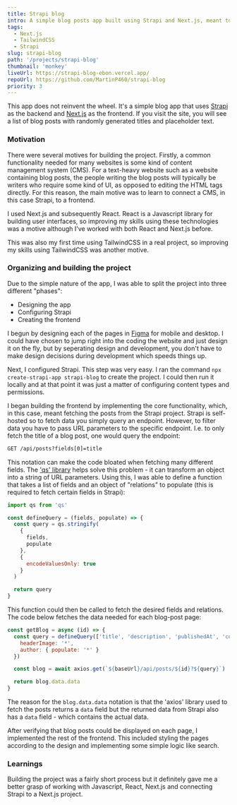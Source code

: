 ```yaml
---
title: Strapi blog
intro: A simple blog posts app built using Strapi and Next.js, meant to practice connecting a CMS to a frontend. Includes several blogs with randomly generated titles and filled with dummy text.
tags:
  - Next.js
  - TailwindCSS
  - Strapi
slug: strapi-blog
path: '/projects/strapi-blog'
thumbnail: 'monkey'
liveUrl: https://strapi-blog-ebon.vercel.app/
repoUrl: https://github.com/MartinP460/strapi-blog
priority: 3
---
```


This app does not reinvent the wheel. It's a simple blog app that uses [Strapi](https://strapi.io/) as the backend and [Next.js](https://nextjs.org/) as the frontend. If you visit the site, you will see a list of blog posts with randomly generated titles and placeholder text.

### Motivation

There were several motives for building the project. Firstly, a common functionality needed for many websites is some kind of content management system (CMS). For a text-heavy website such as a website containing blog posts, the people writing the blog posts will typically be writers who require some kind of UI, as opposed to editing the HTML tags directly. For this reason, the main motive was to learn to connect a CMS, in this case Strapi, to a frontend.

I used Next.js and subsequently React. React is a Javascript library for building user interfaces, so improving my skills using these technologies was a motive although I've worked with both React and Next.js before.

This was also my first time using TailwindCSS in a real project, so improving my skills using TailwindCSS was another motive.

### Organizing and building the project

Due to the simple nature of the app, I was able to split the project into three different "phases":

- Designing the app
- Configuring Strapi
- Creating the frontend

I begun by designing each of the pages in [Figma](https://www.figma.com/) for mobile and desktop. I could have chosen to jump right into the coding the website and just design it on the fly, but by seperating design and development, you don't have to make design decisions during development which speeds things up.

Next, I configured Strapi. This step was very easy. I ran the command `npx create-strapi-app strapi-blog` to create the project. I could then run it locally and at that point it was just a matter of configuring content types and permissions.

I began building the frontend by implementing the core functionality, which, in this case, meant fetching the posts from the Strapi project. Strapi is self-hosted so to fetch data you simply query an endpoint. However, to filter data you have to pass URL parameters to the specific endpoint. I.e. to only fetch the title of a blog post, one would query the endpoint:

```txt
GET /api/posts?fields[0]=title
```

This notation can make the code bloated when fetching many different fields. The ['qs' library](https://www.npmjs.com/package/qs) helps solve this problem - it can transform an object into a string of URL parameters. Using this, I was able to define a function that takes a list of fields and an object of "relations" to populate (this is required to fetch certain fields in Strapi):

```js
import qs from 'qs'

const defineQuery = (fields, populate) => {
  const query = qs.stringify(
    {
      fields,
      populate
    },
    {
      encodeValuesOnly: true
    }
  )

  return query
}
```

This function could then be called to fetch the desired fields and relations. The code below fetches the data needed for each blog-post page:

```js
const getBlog = async (id) => {
  const query = defineQuery(['title', 'description', 'publishedAt', 'content'], {
    headerImage: '*',
    author: { populate: '*' }
  })

  const blog = await axios.get(`${baseUrl}/api/posts/${id}?${query}`)

  return blog.data.data
}
```

The reason for the `blog.data.data` notation is that the 'axios' library used to fetch the posts returns a `data` field but the returned data from Strapi also has a `data` field - which contains the actual data.

After verifying that blog posts could be displayed on each page, I implemented the rest of the frontend. This included styling the pages according to the design and implementing some simple logic like search.

### Learnings

Building the project was a fairly short process but it definitely gave me a better grasp of working with Javascript, React, Next.js and connecting Strapi to a Next.js project.
